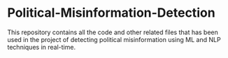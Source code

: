 # Political-Misinformation-Detection
This repository contains all the code and other related files that has been used in the project of detecting political misinformation using ML and NLP techniques in real-time.
